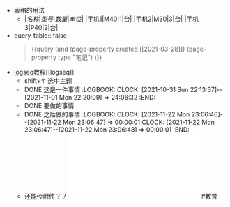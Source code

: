 - 表格的用法
	- |*名称*|*型号*|*数量*|*单位*|
	  |手机1|M40|1|台|
	  |手机2|M30|3|台|
	  |手机3|P40|2|台|
- query-table:: false
  > {{query (and (page-property created [[2021-03-28]]) (page-property type "笔记") )}}
- [logseq教程](https://xutuan.vercel.app/#/page/logseq%E4%BD%BF%E7%94%A8%E7%BB%8F%E9%AA%8C%E5%88%86%E4%BA%AB )[[logseq]]
	- shift+↑ 选中主题
	- DONE 这是一件事情
	  :LOGBOOK:
	  CLOCK: [2021-10-31 Sun 22:13:37]--[2021-11-01 Mon 22:20:09] =>  24:06:32
	  :END:
	- DONE 要做的事情
	- DONE 之后做的事情
	  :LOGBOOK:
	  CLOCK: [2021-11-22 Mon 23:06:46]--[2021-11-22 Mon 23:06:47] =>  00:00:01
	  CLOCK: [2021-11-22 Mon 23:06:47]--[2021-11-22 Mon 23:06:48] =>  00:00:01
	  :END:
	- 还能传附件？？ ![疯狂打击补课的韩国，后来怎么样了 - 涨姿势.pdf](../assets/疯狂打击补课的韩国，后来怎么样了_-_涨姿势_1635689651893_0.pdf) #教育